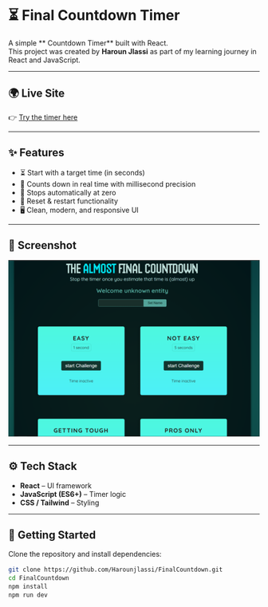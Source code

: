 # ⏳ Final Countdown  Timer

A simple ** Countdown  Timer** built with React.  
This project was created by **Haroun Jlassi** as part of my learning journey in React and JavaScript.

---

## 🌍 Live Site
👉 [Try the timer here](https://final-countdown-haroun.vercel.app/)

---

## ✨ Features
- ⏳ Start with a target time (in seconds)
- 🎯 Counts down in real time with millisecond precision
- 🚨 Stops automatically at zero
- 🔄 Reset & restart functionality
- 🖥️ Clean, modern, and responsive UI

---

## 📸 Screenshot
![Final Countdown Screenshot](public/screenshot.png)


---

## ⚙️ Tech Stack
- **React** – UI framework  
- **JavaScript (ES6+)** – Timer logic  
- **CSS / Tailwind** – Styling  

---

## 🚀 Getting Started

Clone the repository and install dependencies:

```bash
git clone https://github.com/Harounjlassi/FinalCountdown.git
cd FinalCountdown
npm install
npm run dev
